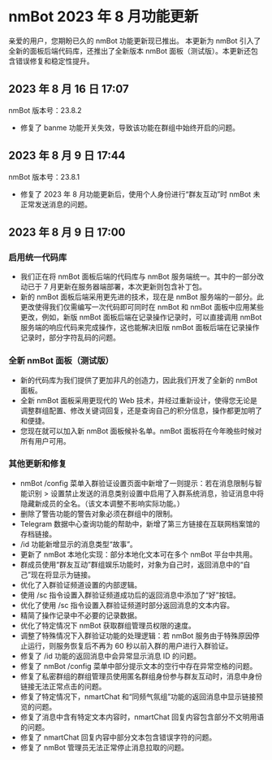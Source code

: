 # nmBot 2023 年 8 月功能更新

亲爱的用户，您期盼已久的 nmBot 功能更新现已推出。
本更新为 nmBot 引入了全新的面板后端代码库，还推出了全新版本 nmBot 面板（测试版）。本更新还包含错误修复和稳定性提升。

## 2023 年 8 月 16 日 17:07
nmBot 版本号：23.8.2

- 修复了 banme 功能开关失效，导致该功能在群组中始终开启的问题。

## 2023 年 8 月 9 日 17:44
nmBot 版本号：23.8.1

- 修复了 2023 年 8 月功能更新后，使用个人身份进行“群友互动”时 nmBot 未正常发送消息的问题。

## 2023 年 8 月 9 日 17:00

### 启用统一代码库
- 我们正在将 nmBot 面板后端的代码库与 nmBot 服务端统一。其中的一部分改动已于 7 月更新在服务器端部署，本次更新则包含补丁包。
- 新的 nmBot 面板后端采用更先进的技术，现在是 nmBot 服务端的一部分。此更改使得我们仅需编写一次代码即可同时在 nmBot 和 nmBot 面板中应用某些更改，例如，新版 nmBot 面板后端在记录操作记录时，可以直接调用 nmBot 服务端的响应代码来完成操作，这也能解决旧版 nmBot 面板后端在记录操作记录时，部分字符乱码的问题。

### 全新 nmBot 面板（测试版）
- 新的代码库为我们提供了更加非凡的创造力，因此我们开发了全新的 nmBot 面板。
- 全新 nmBot 面板采用更现代的 Web 技术，并经过重新设计，使得您无论是调整群组配置、修改关键词回复，还是查询自己的积分信息，操作都更加明了和便捷。
- 您现在就可以加入新 nmBot 面板候补名单。nmBot 面板将在今年晚些时候对所有用户可用。

### 其他更新和修复
- nmBot /config 菜单入群验证设置页面中新增了一则提示：若在消息限制与智能识别 > 设置禁止发送的消息类别设置中启用了入群系统消息，验证消息中将隐藏新成员的全名。（该文本调整不影响实际功能。）
- 删除了警告功能的警告对象必须在群组中的限制。
- Telegram 数据中心查询功能的帮助中，新增了第三方链接在互联网档案馆的存档链接。
- /id 功能新增显示的消息类型“故事”。
- 更新了 nmBot 本地化实现：部分本地化文本可在多个 nmBot 平台中共用。
- 群成员使用“群友互动”群组娱乐功能时，对象为自己时，返回消息中的“自己”现在将显示为链接。
- 优化了入群验证频道设置的内部逻辑。
- 使用 /sc 指令设置入群验证频道成功后的返回消息中添加了“好”按钮。
- 优化了使用 /sc 指令设置入群验证频道时部分返回消息的文本内容。
- 精简了操作记录中不必要的记录数据。
- 优化了特定情况下 nmBot 获取群组管理员权限的速度。
- 调整了特殊情况下入群验证功能的处理逻辑：若 nmBot 服务由于特殊原因停止运行，则服务恢复后不再为 60 秒以前入群的用户进行入群验证。
- 修复了 /id 功能的返回消息中会异常显示消息 ID 的问题。
- 修复了 nmBot /config 菜单中部分提示文本的空行中存在异常空格的问题。
- 修复了私密群组的群组管理员使用匿名群组身份参与群友互动时，消息中身份链接无法正常点击的问题。
- 修复了特定情况下，nmartChat 和“同频气氛组”功能的返回消息中显示链接预览的问题。
- 修复了消息中含有特定文本内容时，nmartChat 回复内容包含部分不文明用语的问题。
- 修复了 nmartChat 回复内容中部分文本包含错误字符的问题。
- 修复了 nmBot 管理员无法正常停止消息拉取的问题。
